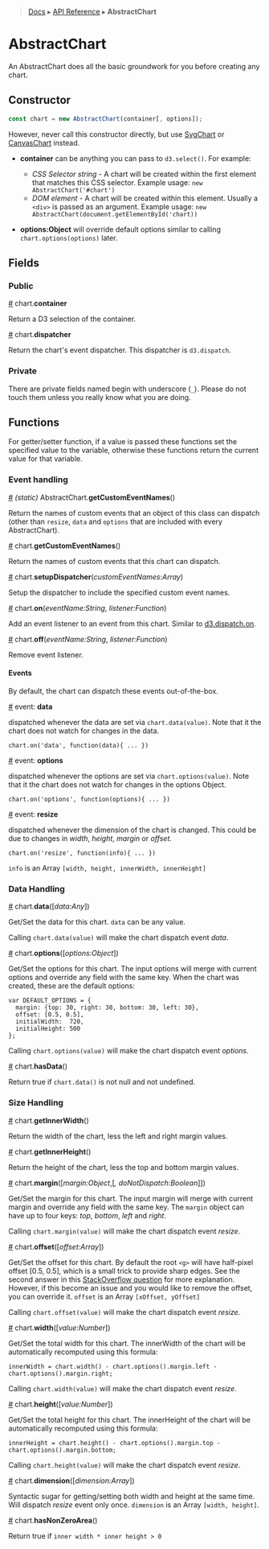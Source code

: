 > [Docs](../../TableOfContent.md) ▸ [API Reference](index.md) ▸ **AbstractChart**

# AbstractChart

An AbstractChart does all the basic groundwork for you before creating any chart.

## Constructor

```javascript
const chart = new AbstractChart(container[, options]);
```

However, never call this constructor directly, but use [SvgChart](SvgChart.md) or [CanvasChart](CanvasChart.md) instead.

* **container** can be anything you can pass to `d3.select()`. For example:

	* *CSS Selector string* - A chart will be created within the first element that matches this CSS selector. Example usage: `new AbstractChart('#chart')`
	* *DOM element* - A chart will be created within this element. Usually a `<div>` is passed as an argument. Example usage: `new AbstractChart(document.getElementById('chart))`

* **options:Object** will override default options similar to calling ```chart.options(options)``` later.

## Fields

### Public

<a name="container" href="AbstractChart.md#container">#</a> chart.**container**

Return a D3 selection of the container.

<a name="dispatcher" href="AbstractChart.md#dispatcher">#</a> chart.**dispatcher**

Return the chart's event dispatcher. This dispatcher is `d3.dispatch`.

### Private

There are private fields named begin with underscore (`_`). Please do not touch them unless you really know what you are doing.

## Functions

For getter/setter function, if a value is passed these functions set the specified value to the variable, otherwise these functions return the current value for that variable.

### Event handling

<a name="static-getCustomEventNames" href="AbstractChart.md#static-getCustomEventNames">#</a> *(static)* AbstractChart.**getCustomEventNames**()

Return the names of custom events that an object of this class can dispatch (other than `resize`, `data` and `options` that are included with every AbstractChart).

<a name="getCustomEventNames" href="AbstractChart.md#getCustomEventNames">#</a> chart.**getCustomEventNames**()

Return the names of custom events that this chart can dispatch.

<a name="setupDispatcher" href="AbstractChart.md#setupDispatcher">#</a> chart.**setupDispatcher**(*customEventNames:Array*)

Setup the dispatcher to include the specified custom event names.

<a name="on" href="AbstractChart.md#on">#</a> chart.**on**(*eventName:String*, *listener:Function*)

Add an event listener to an event from this chart. Similar to [d3.dispatch.on](https://github.com/mbostock/d3/wiki/Internals#dispatch_on).

<a name="off" href="AbstractChart.md#off">#</a> chart.**off**(*eventName:String*, *listener:Function*)

Remove event listener.

#### Events

By default, the chart can dispatch these events out-of-the-box.

<a name="event_data" href="AbstractChart.md#event_data">#</a> event: **data**

dispatched whenever the data are set via ```chart.data(value)```. Note that it the chart does not watch for changes in the data.

```
chart.on('data', function(data){ ... })
```

<a name="event_options" href="AbstractChart.md#event_options">#</a> event: **options**

dispatched whenever the options are set via ```chart.options(value)```. Note that it the chart does not watch for changes in the options Object.

```
chart.on('options', function(options){ ... })
```

<a name="event_resize" href="AbstractChart.md#event_resize">#</a> event: **resize**

dispatched whenever the dimension of the chart is changed. This could be due to changes in *width*, *height*, *margin* or *offset*.

```
chart.on('resize', function(info){ ... })
```

```info``` is an Array ```[width, height, innerWidth, innerHeight]```

### Data Handling

<a name="data" href="AbstractChart.md#data">#</a> chart.**data**([*data:Any*])

Get/Set the data for this chart. ```data``` can be any value.

Calling ```chart.data(value)``` will make the chart dispatch event *data*.

<a name="options" href="AbstractChart.md#options">#</a> chart.**options**([*options:Object*])

Get/Set the options for this chart. The input options will merge with current options and override any field with the same key. When the chart was created, these are the default options:

```
var DEFAULT_OPTIONS = {
  margin: {top: 30, right: 30, bottom: 30, left: 30},
  offset: [0.5, 0.5],
  initialWidth:  720,
  initialHeight: 500
};
```

Calling ```chart.options(value)``` will make the chart dispatch event *options*.

<a name="hasData" href="AbstractChart.md#hasData">#</a> chart.**hasData**()

Return true if ```chart.data()``` is not null and not undefined.

### Size Handling

<a name="getInnerWidth" href="AbstractChart.md#getInnerWidth">#</a> chart.**getInnerWidth**()

Return the width of the chart, less the left and right margin values.

<a name="getInnerHeight" href="AbstractChart.md#getInnerHeight">#</a> chart.**getInnerHeight**()

Return the height of the chart, less the top and bottom margin values.

<a name="margin" href="AbstractChart.md#margin">#</a> chart.**margin**([*margin:Object*,[*, doNotDispatch:Boolean*]])

Get/Set the margin for this chart. The input margin will merge with current margin and override any field with the same key. The ```margin``` object can have up to four keys: *top*, *bottom*, *left* and *right*.

Calling ```chart.margin(value)``` will make the chart dispatch event *resize*.

<a name="offset" href="AbstractChart.md#offset">#</a> chart.**offset**([*offset:Array*])

Get/Set the offset for this chart. By default the root ```<g>``` will have half-pixel offset [0.5, 0.5], which is a small trick to provide sharp edges. See the second answer in this [StackOverflow question](http://stackoverflow.com/questions/7589650/drawing-grid-with-jquery-svg-produces-2px-lines-instead-of-1px) for more explanation. However, if this become an issue and you would like to remove the offset, you can override it. ```offset``` is an Array ```[xOffset, yOffset]```

Calling ```chart.offset(value)``` will make the chart dispatch event *resize*.

<a name="width" href="AbstractChart.md#width">#</a> chart.**width**([*value:Number*])

Get/Set the total width for this chart. The innerWidth of the chart will be automatically recomputed using this formula:

```
innerWidth = chart.width() - chart.options().margin.left - chart.options().margin.right;
```

Calling ```chart.width(value)``` will make the chart dispatch event *resize*.

<a name="height" href="AbstractChart.md#height">#</a> chart.**height**([*value:Number*])

Get/Set the total height for this chart. The innerHeight of the chart will be automatically recomputed using this formula:

```
innerHeight = chart.height() - chart.options().margin.top - chart.options().margin.bottom;
```

Calling ```chart.height(value)``` will make the chart dispatch event *resize*.

<a name="dimension" href="AbstractChart.md#dimension">#</a> chart.**dimension**([*dimension:Array*])

Syntactic sugar for getting/setting both width and height at the same time. Will dispatch *resize* event only once. ```dimension``` is an Array ```[width, height]```.

<a name="hasNonZeroArea" href="AbstractChart.md#hasNonZeroArea">#</a> chart.**hasNonZeroArea**()

Return true if ```inner width * inner height > 0```
